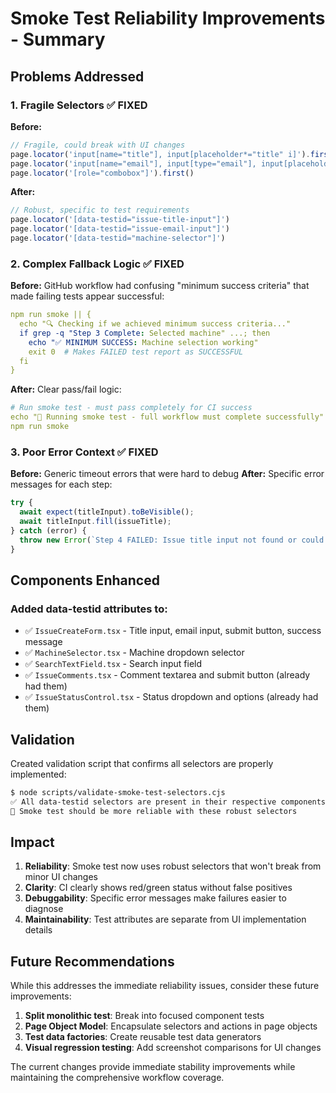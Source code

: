 # Smoke Test Reliability Improvements - Summary

## Problems Addressed

### 1. **Fragile Selectors** ✅ FIXED
**Before:**
```typescript
// Fragile, could break with UI changes
page.locator('input[name="title"], input[placeholder*="title" i]').first()
page.locator('input[name="email"], input[type="email"], input[placeholder*="email" i]').first()
page.locator('[role="combobox"]').first()
```

**After:**
```typescript
// Robust, specific to test requirements
page.locator('[data-testid="issue-title-input"]')
page.locator('[data-testid="issue-email-input"]')
page.locator('[data-testid="machine-selector"]')
```

### 2. **Complex Fallback Logic** ✅ FIXED
**Before:** GitHub workflow had confusing "minimum success criteria" that made failing tests appear successful:
```yaml
npm run smoke || {
  echo "🔍 Checking if we achieved minimum success criteria..."
  if grep -q "Step 3 Complete: Selected machine" ...; then
    echo "✅ MINIMUM SUCCESS: Machine selection working"
    exit 0  # Makes FAILED test report as SUCCESSFUL
  fi
}
```

**After:** Clear pass/fail logic:
```yaml
# Run smoke test - must pass completely for CI success
echo "🧪 Running smoke test - full workflow must complete successfully"
npm run smoke
```

### 3. **Poor Error Context** ✅ FIXED
**Before:** Generic timeout errors that were hard to debug
**After:** Specific error messages for each step:
```typescript
try {
  await expect(titleInput).toBeVisible();
  await titleInput.fill(issueTitle);
} catch (error) {
  throw new Error(`Step 4 FAILED: Issue title input not found or could not be filled. Check if the form rendered properly. Error: ${error}`);
}
```

## Components Enhanced

### Added data-testid attributes to:
- ✅ `IssueCreateForm.tsx` - Title input, email input, submit button, success message
- ✅ `MachineSelector.tsx` - Machine dropdown selector
- ✅ `SearchTextField.tsx` - Search input field
- ✅ `IssueComments.tsx` - Comment textarea and submit button (already had them)
- ✅ `IssueStatusControl.tsx` - Status dropdown and options (already had them)

## Validation

Created validation script that confirms all selectors are properly implemented:
```bash
$ node scripts/validate-smoke-test-selectors.cjs
✅ All data-testid selectors are present in their respective components
🎯 Smoke test should be more reliable with these robust selectors
```

## Impact

1. **Reliability**: Smoke test now uses robust selectors that won't break from minor UI changes
2. **Clarity**: CI clearly shows red/green status without false positives  
3. **Debuggability**: Specific error messages make failures easier to diagnose
4. **Maintainability**: Test attributes are separate from UI implementation details

## Future Recommendations

While this addresses the immediate reliability issues, consider these future improvements:

1. **Split monolithic test**: Break into focused component tests
2. **Page Object Model**: Encapsulate selectors and actions in page objects
3. **Test data factories**: Create reusable test data generators
4. **Visual regression testing**: Add screenshot comparisons for UI changes

The current changes provide immediate stability improvements while maintaining the comprehensive workflow coverage.